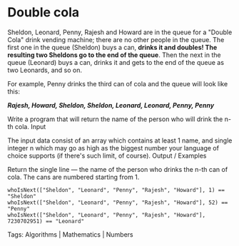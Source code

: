 # Double cola
Sheldon, Leonard, Penny, Rajesh and Howard are in the queue for a "Double Cola" drink vending machine; there are no other people in the queue. The first one in the queue (Sheldon) buys a can, **drinks it and doubles! The resulting two Sheldons go to the end of the queue**. Then the next in the queue (Leonard) buys a can, drinks it and gets to the end of the queue as two Leonards, and so on.

For example, Penny drinks the third can of cola and the queue will look like this:

***Rajesh, Howard, Sheldon, Sheldon, Leonard, Leonard, Penny, Penny***

Write a program that will return the name of the person who will drink the n-th cola.
Input

The input data consist of an array which contains at least 1 name, and single integer n which may go as high as the biggest number your language of choice supports (if there's such limit, of course).
Output / Examples

Return the single line — the name of the person who drinks the n-th can of cola. The cans are numbered starting from 1.

```
whoIsNext(["Sheldon", "Leonard", "Penny", "Rajesh", "Howard"], 1) == "Sheldon"
whoIsNext(["Sheldon", "Leonard", "Penny", "Rajesh", "Howard"], 52) == "Penny"
whoIsNext(["Sheldon", "Leonard", "Penny", "Rajesh", "Howard"], 7230702951) == "Leonard"
```

Tags: Algorithms | Mathematics | Numbers
